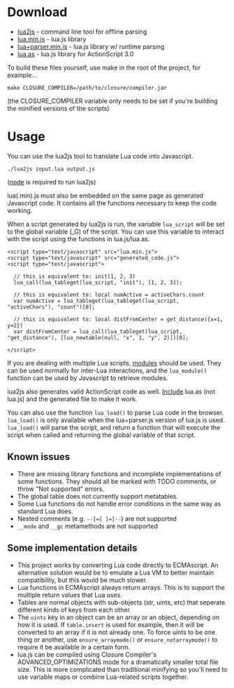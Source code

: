 Download
========

*   [lua2js](https://raw.github.com/mherkender/lua.js/precompiled/lua2js) - command line tool for offline parsing
*   [lua.min.js](https://raw.github.com/mherkender/lua.js/precompiled/lua.min.js) - lua.js library
*   [lua+parser.min.js](https://raw.github.com/mherkender/lua.js/precompiled/lua+parser.min.js) - lua.js library w/ runtime parsing
*   [lua.as](https://raw.github.com/mherkender/lua.js/precompiled/lua.min.js) - lua.js library for ActionScript 3.0

To build these files yourself, use make in the root of the project, for example...

`make CLOSURE_COMPILER=/path/to/closure/compiler.jar`

(the CLOSURE_COMPILER variable only needs to be set if you're building the minified versions of the scripts)

Usage
=====

You can use the lua2js tool to translate Lua code into Javascript.

`./lua2js input.lua output.js`

([node](http://nodejs.org/) is required to run lua2js)

lua(.min).js must also be embedded on the same page as generated Javascript code. It contains all the functions necessary to keep the code working.

When a script generated by lua2js is run, the variable `lua_script` will be set to the global variable (_G) of the script. You can use this variable to interact with the script using the functions in lua.js/lua.as.

    <script type="text/javascript" src="lua.min.js">
    <script type="text/javascript" src="generated_code.js">
    <script type="test/javascript">

      // this is equivalent to: init(1, 2, 3)
      lua_call(lua_tableget(lua_script, "init"), [1, 2, 3]);

      // this is equivalent to: local numActive = activeChars.count
      var numActive = lua_tableget(lua_tableget(lua_script, "activeChars"), "count")[0];
      
      // this is equivalent to: local distFromCenter = get_distance({x=1, y=2})
      var distFromCenter = lua_call(lua_tableget(lua_script, "get_distance"), [lua_newtable(null, "x", 1, "y", 2)])[0];

    </script>

If you are dealing with multiple Lua scripts, [modules](http://www.lua.org/manual/5.1/manual.html#5.3) should be used. They can be used normally for inter-Lua interactions, and the `lua_module()` function can be used by Javascript to retrieve modules.

lua2js also generates valid ActionScript code as well. [Include](http://help.adobe.com/en_US/FlashPlatform/reference/actionscript/3/statements.html#include) lua.as (not lua.js) and the generated file to make it work.

You can also use the function `lua_load()` to parse Lua code in the browser. `lua_load()` is only available when the lua+parser.js version of lua.js is used. `lua_load()` will parse the script, and return a function that will execute the script when called and returning the global variable of that script.

Known issues
------------

*   There are missing library functions and incomplete implementations of some functions. They should all be marked with TODO comments, or throw "Not supported" errors.
*   The global table does not currently support metatables.
*   Some Lua functions do not handle error conditions in the same way as standard Lua does.
*   Nested comments (e.g. `--[=[ ]=]--`) are not supported
*   `__mode` and `__gc` metamethods are not supported

Some implementation details
---------------------------

*   This project works by converting Lua code directly to ECMAscript. An alternative solution would be to emulate a Lua VM to better maintain compatibility, but this would be much slower.
*   Lua functions in ECMAscript always return arrays. This is to support the multiple return values that Lua uses.
*   Tables are normal objects with sub-objects (str, uints, etc) that seperate different kinds of keys from each other.
*   The `uints` key in an object can be an array or an object, depending on how it is used. If `table.insert` is used for example, then it will be converted to an array if it is not already one. To force uints to be one thing or another, use `ensure_arraymode()` or `ensure_notarraymode()` to require it be available in a certain form.
*   lua.js can be compiled using Closure Compiler's ADVANCED_OPTIMIZATIONS mode for a dramatically smaller total file size. This is more complicated than traditional minifying so you'll need to use variable maps or combine Lua-related scripts together.
